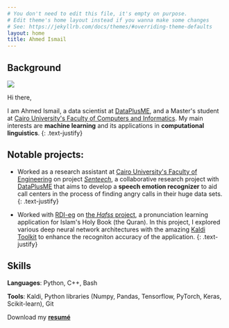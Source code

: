 ```yaml
---
# You don't need to edit this file, it's empty on purpose.
# Edit theme's home layout instead if you wanna make some changes
# See: https://jekyllrb.com/docs/themes/#overriding-theme-defaults
layout: home
title: Ahmed Ismail
---
```

## Background

<img class="profile-img" src="{{site.baseurl}}/assets/images/profile-img.jpg">

Hi there,

I am Ahmed Ismail, a data scientist at [DataPlusME](https://www.dataplusme.com/), and a Master's student at [Cairo University's Faculty of Computers and Informatics](https://www.fci.cu.edu.eg/). My main interests are **machine learning** and its applications in **computational linguistics**.
{: .text-justify}

## Notable projects:

- Worked as a research assistant at [Cairo University's Faculty of Engineering](eng.cu.edu.eg/en/) on project [*Senteech*](http://www.dataplusme.com/senteech.html), a collaborative research project with [DataPlusME](http://www.dataplusme.com/) that aims to develop a **speech emotion recognizer** to aid call centers in the process of finding angry calls in their huge data sets.
{: .text-justify}

- Worked with [RDI-eg](http://www.rdi-eg.com/) on [the *Hafss* project](http://www.rdi-eg.com/Technologies/speech.htm), a pronunciation learning application for Islam's Holy Book (the Quran). In this project, I explored various deep neural network architectures with the amazing [Kaldi Toolkit](kaldi-asr.org/) to enhance the recogniton accuracy of the application.
{: .text-justify}

## Skills

**Languages**: Python, C++, Bash

**Tools**: Kaldi, Python libraries (Numpy, Pandas, Tensorflow, PyTorch, Keras, Scikit-learn), Git

Download my [**resumé**]({{site.baseurl}}/assets/docs/ahmedismailzahranresume.pdf)
